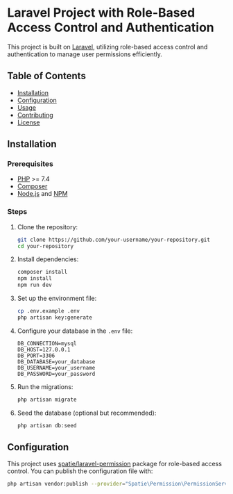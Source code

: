 # Laravel Project with Role-Based Access Control and Authentication

This project is built on [Laravel](https://laravel.com/), utilizing role-based access control and authentication to manage user permissions efficiently.

## Table of Contents

- [Installation](#installation)
- [Configuration](#configuration)
- [Usage](#usage)
- [Contributing](#contributing)
- [License](#license)

## Installation

### Prerequisites

- [PHP](https://www.php.net/) >= 7.4
- [Composer](https://getcomposer.org/)
- [Node.js](https://nodejs.org/) and [NPM](https://www.npmjs.com/)

### Steps

1. Clone the repository:

    ```bash
    git clone https://github.com/your-username/your-repository.git
    cd your-repository
    ```

2. Install dependencies:

    ```bash
    composer install
    npm install
    npm run dev
    ```

3. Set up the environment file:

    ```bash
    cp .env.example .env
    php artisan key:generate
    ```

4. Configure your database in the `.env` file:

    ```dotenv
    DB_CONNECTION=mysql
    DB_HOST=127.0.0.1
    DB_PORT=3306
    DB_DATABASE=your_database
    DB_USERNAME=your_username
    DB_PASSWORD=your_password
    ```

5. Run the migrations:

    ```bash
    php artisan migrate
    ```

6. Seed the database (optional but recommended):

    ```bash
    php artisan db:seed
    ```

## Configuration

This project uses [spatie/laravel-permission](https://github.com/spatie/laravel-permission) package for role-based access control. You can publish the configuration file with:

```bash
php artisan vendor:publish --provider="Spatie\Permission\PermissionServiceProvider"
